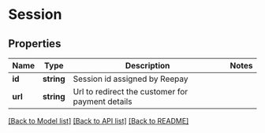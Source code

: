 # Session

## Properties
Name | Type | Description | Notes
------------ | ------------- | ------------- | -------------
**id** | **string** | Session id assigned by Reepay |
**url** | **string** | Url to redirect the customer for payment details

[[Back to Model list]](../../README.md#documentation-for-models) [[Back to API list]](../../README.md#documentation-for-api-endpoints) [[Back to README]](../../README.md)
